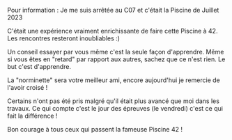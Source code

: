 Pour information : Je me suis arrêtée au C07 et c'était la Piscine de Juillet 2023

C'était une expérience vraiment enrichissante de faire cette Piscine à 42. 
Les rencontres resteront inoubliables :)

Un conseil essayer par vous même c'est la seule façon d'apprendre.
Même si vous êtes en "retard" par rapport aux autres, sachez que ce n'est rien. 
Le but c'est d'apprendre.

La "norminette" sera votre meilleur ami, encore aujourd'hui je remercie de l'avoir croisé !

Certains n'ont pas été pris malgré qu'il était plus avancé que moi dans les travaux.
Ce qui compte c'est le jour des épreuves (le vendredi) c'est ce qui fait la différence !

Bon courage à tous ceux qui passent la fameuse Piscine 42 !
